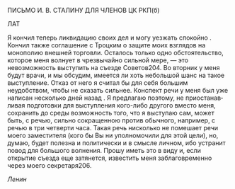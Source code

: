 ПИСЬМО И. В. СТАЛИНУ ДЛЯ ЧЛЕНОВ ЦК РКП(б)

ЛАТ

Я кончил теперь ликвидацию своих дел и могу уезжать спокойно . Кончил также соглашение с Троцким о защите моих взглядов на монополию внешней торговли. Оста­лось только одно обстоятельство, которое меня волнует в чрезвычайно сильной мере, — это невозможность выступить на съезде Советов204. Во вторник у меня будут врачи, и мы обсудим, имеется ли хоть небольшой шанс на такое выступление. Отказ от него я считал бы для себя большим неудобством, чтобы не сказать сильнее. Конспект речи у меня был уже написан несколько дней назад . Я предлагаю поэтому, не приостанав­ливая подготовки для выступления кого-либо другого вместо меня, сохранить до среды возможность того, что я выступаю сам, может быть, с речью, сильно сокращенною про­тив обычного, например, с речью в три четверти часа. Такая речь нисколько не поме­шает речи моего заместителя (кого бы Вы ни уполномочили для этой цели), но, думаю, будет полезна и политически и в смысле личном, ибо устранит повод для большого волнения. Прошу иметь это в виду и, если открытие съезда еще затянется, известить меня заблаговременно через моего секретаря206.

_Ленин_